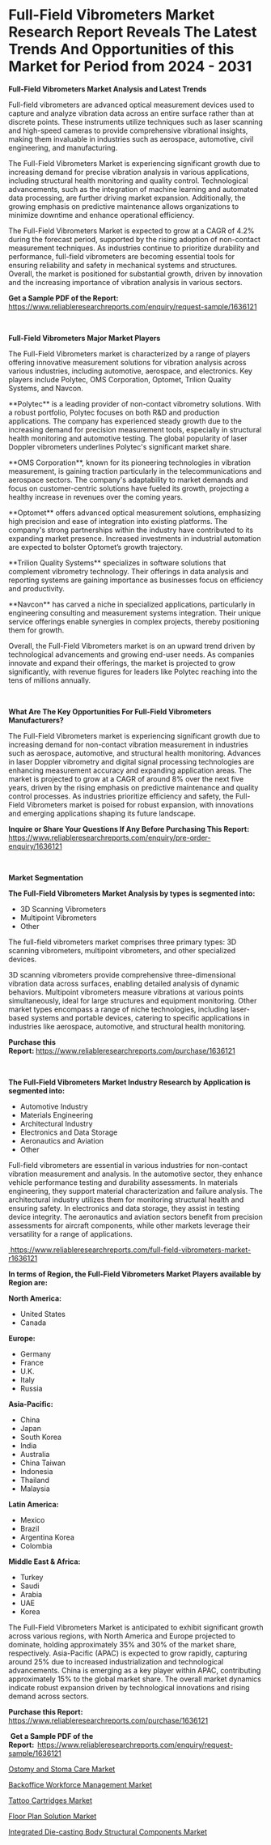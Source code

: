 <p><h1>Full-Field Vibrometers Market Research Report Reveals The Latest Trends And Opportunities of this Market for Period from 2024 - 2031</h1></p><p><strong>Full-Field Vibrometers Market Analysis and Latest Trends</strong></p>
<p><p>Full-field vibrometers are advanced optical measurement devices used to capture and analyze vibration data across an entire surface rather than at discrete points. These instruments utilize techniques such as laser scanning and high-speed cameras to provide comprehensive vibrational insights, making them invaluable in industries such as aerospace, automotive, civil engineering, and manufacturing. </p><p>The Full-Field Vibrometers Market is experiencing significant growth due to increasing demand for precise vibration analysis in various applications, including structural health monitoring and quality control. Technological advancements, such as the integration of machine learning and automated data processing, are further driving market expansion. Additionally, the growing emphasis on predictive maintenance allows organizations to minimize downtime and enhance operational efficiency.</p><p>The Full-Field Vibrometers Market is expected to grow at a CAGR of 4.2% during the forecast period, supported by the rising adoption of non-contact measurement techniques. As industries continue to prioritize durability and performance, full-field vibrometers are becoming essential tools for ensuring reliability and safety in mechanical systems and structures. Overall, the market is positioned for substantial growth, driven by innovation and the increasing importance of vibration analysis in various sectors.</p></p>
<p><strong>Get a Sample PDF of the Report:&nbsp;</strong> <a href="https://www.reliableresearchreports.com/enquiry/request-sample/1636121?utm_campaign=11&utm_medium=2&utm_source=Github&utm_content=ia&utm_term=07122024&utm_id=full-field-vibrometers">https://www.reliableresearchreports.com/enquiry/request-sample/1636121</a></p>
<p>&nbsp;</p>
<p><strong>Full-Field Vibrometers Major Market Players</strong></p>
<p><p>The Full-Field Vibrometers market is characterized by a range of players offering innovative measurement solutions for vibration analysis across various industries, including automotive, aerospace, and electronics. Key players include Polytec, OMS Corporation, Optomet, Trilion Quality Systems, and Navcon.</p><p>**Polytec** is a leading provider of non-contact vibrometry solutions. With a robust portfolio, Polytec focuses on both R&D and production applications. The company has experienced steady growth due to the increasing demand for precision measurement tools, especially in structural health monitoring and automotive testing. The global popularity of laser Doppler vibrometers underlines Polytec's significant market share.</p><p>**OMS Corporation**, known for its pioneering technologies in vibration measurement, is gaining traction particularly in the telecommunications and aerospace sectors. The company's adaptability to market demands and focus on customer-centric solutions have fueled its growth, projecting a healthy increase in revenues over the coming years.</p><p>**Optomet** offers advanced optical measurement solutions, emphasizing high precision and ease of integration into existing platforms. The company's strong partnerships within the industry have contributed to its expanding market presence. Increased investments in industrial automation are expected to bolster Optomet’s growth trajectory.</p><p>**Trilion Quality Systems** specializes in software solutions that complement vibrometry technology. Their offerings in data analysis and reporting systems are gaining importance as businesses focus on efficiency and productivity.</p><p>**Navcon** has carved a niche in specialized applications, particularly in engineering consulting and measurement systems integration. Their unique service offerings enable synergies in complex projects, thereby positioning them for growth.</p><p>Overall, the Full-Field Vibrometers market is on an upward trend driven by technological advancements and growing end-user needs. As companies innovate and expand their offerings, the market is projected to grow significantly, with revenue figures for leaders like Polytec reaching into the tens of millions annually.</p></p>
<p>&nbsp;</p>
<p><strong>What Are The Key Opportunities For Full-Field Vibrometers Manufacturers?</strong></p>
<p><p>The Full-Field Vibrometers market is experiencing significant growth due to increasing demand for non-contact vibration measurement in industries such as aerospace, automotive, and structural health monitoring. Advances in laser Doppler vibrometry and digital signal processing technologies are enhancing measurement accuracy and expanding application areas. The market is projected to grow at a CAGR of around 8% over the next five years, driven by the rising emphasis on predictive maintenance and quality control processes. As industries prioritize efficiency and safety, the Full-Field Vibrometers market is poised for robust expansion, with innovations and emerging applications shaping its future landscape.</p></p>
<p><strong>Inquire or Share Your Questions If Any Before Purchasing This Report:</strong> <a href="https://www.reliableresearchreports.com/enquiry/pre-order-enquiry/1636121?utm_campaign=11&utm_medium=2&utm_source=Github&utm_content=ia&utm_term=07122024&utm_id=full-field-vibrometers">https://www.reliableresearchreports.com/enquiry/pre-order-enquiry/1636121</a></p>
<p>&nbsp;</p>
<p><strong>Market Segmentation</strong></p>
<p><strong>The Full-Field Vibrometers Market Analysis by types is segmented into:</strong></p>
<p><ul><li>3D Scanning Vibrometers</li><li>Multipoint Vibrometers</li><li>Other</li></ul></p>
<p><p>The full-field vibrometers market comprises three primary types: 3D scanning vibrometers, multipoint vibrometers, and other specialized devices. </p><p>3D scanning vibrometers provide comprehensive three-dimensional vibration data across surfaces, enabling detailed analysis of dynamic behaviors. Multipoint vibrometers measure vibrations at various points simultaneously, ideal for large structures and equipment monitoring. Other market types encompass a range of niche technologies, including laser-based systems and portable devices, catering to specific applications in industries like aerospace, automotive, and structural health monitoring.</p></p>
<p><strong>Purchase this Report:&nbsp;</strong><a href="https://www.reliableresearchreports.com/purchase/1636121?utm_campaign=11&utm_medium=2&utm_source=Github&utm_content=ia&utm_term=07122024&utm_id=full-field-vibrometers">https://www.reliableresearchreports.com/purchase/1636121</a></p>
<p>&nbsp;</p>
<p><strong>The Full-Field Vibrometers Market Industry Research by Application is segmented into:</strong></p>
<p><ul><li>Automotive Industry</li><li>Materials Engineering</li><li>Architectural Industry</li><li>Electronics and Data Storage</li><li>Aeronautics and Aviation</li><li>Other</li></ul></p>
<p><p>Full-field vibrometers are essential in various industries for non-contact vibration measurement and analysis. In the automotive sector, they enhance vehicle performance testing and durability assessments. In materials engineering, they support material characterization and failure analysis. The architectural industry utilizes them for monitoring structural health and ensuring safety. In electronics and data storage, they assist in testing device integrity. The aeronautics and aviation sectors benefit from precision assessments for aircraft components, while other markets leverage their versatility for a range of applications.</p></p>
<p><a href="https://www.reliableresearchreports.com/full-field-vibrometers-market-r1636121?utm_campaign=11&utm_medium=2&utm_source=Github&utm_content=ia&utm_term=07122024&utm_id=full-field-vibrometers">&nbsp;https://www.reliableresearchreports.com/full-field-vibrometers-market-r1636121</a></p>
<p><strong>In terms of Region, the Full-Field Vibrometers Market Players available by Region are:</strong></p>
<p>
    <p> <strong> North America: </strong>
        <ul>
            <li>United States</li>
            <li>Canada</li>
        </ul>
        </p> 
    <p> <strong> Europe: </strong>
        <ul>
            <li>Germany</li>
            <li>France</li>
            <li>U.K.</li>
            <li>Italy</li>
            <li>Russia</li>
        </ul>
        </p> 
    <p> <strong> Asia-Pacific: </strong>
        <ul>
            <li>China</li>
            <li>Japan</li>
            <li>South Korea</li>
            <li>India</li>
            <li>Australia</li>
            <li>China Taiwan</li>
            <li>Indonesia</li>
            <li>Thailand</li>
            <li>Malaysia</li>
        </ul>
        </p> 
    <p> <strong> Latin America: </strong>
        <ul>
            <li>Mexico</li>
            <li>Brazil</li>
            <li>Argentina Korea</li>
            <li>Colombia</li>
        </ul>
        </p> 
    <p> <strong> Middle East & Africa: </strong>
        <ul>
            <li>Turkey</li>
            <li>Saudi</li>
            <li>Arabia</li>
            <li>UAE</li>
            <li>Korea</li>
        </ul>
    </p>
    </p>
<p><p>The Full-Field Vibrometers Market is anticipated to exhibit significant growth across various regions, with North America and Europe projected to dominate, holding approximately 35% and 30% of the market share, respectively. Asia-Pacific (APAC) is expected to grow rapidly, capturing around 25% due to increased industrialization and technological advancements. China is emerging as a key player within APAC, contributing approximately 15% to the global market share. The overall market dynamics indicate robust expansion driven by technological innovations and rising demand across sectors.</p></p>
<p><strong>Purchase this Report: </strong><a href="https://www.reliableresearchreports.com/purchase/1636121?utm_campaign=11&utm_medium=2&utm_source=Github&utm_content=ia&utm_term=07122024&utm_id=full-field-vibrometers">https://www.reliableresearchreports.com/purchase/1636121</a></p>
<p>&nbsp;<strong>Get a Sample PDF of the Report:&nbsp;&nbsp;</strong><a href="https://www.reliableresearchreports.com/enquiry/request-sample/1636121?utm_campaign=11&utm_medium=2&utm_source=Github&utm_content=ia&utm_term=07122024&utm_id=full-field-vibrometers">https://www.reliableresearchreports.com/enquiry/request-sample/1636121</a></p>
<p><strong></strong></p>
<p><p><a href="https://www.linkedin.com/pulse/the-sympatico-insight-9odme?utm_campaign=11&utm_medium=2&utm_source=Github&utm_content=ia&utm_term=07122024&utm_id=full-field-vibrometers">Ostomy and Stoma Care Market</a></p><p><a href="https://github.com/mahnoor2003/Market-Research-Report-List-6/blob/main/backoffice-workforce-management-market.md?utm_campaign=11&utm_medium=2&utm_source=Github&utm_content=ia&utm_term=07122024&utm_id=full-field-vibrometers">Backoffice Workforce Management Market</a></p><p><a href="https://issuu.com/reportprime-2/docs/tattoo-cartridges-market-size-2030.pptx?utm_campaign=11&utm_medium=2&utm_source=Github&utm_content=ia&utm_term=07122024&utm_id=full-field-vibrometers">Tattoo Cartridges Market</a></p><p><a href="https://github.com/ygfu6u/Market-Research-Report-List-1/blob/main/floor-plan-solution-market.md?utm_campaign=11&utm_medium=2&utm_source=Github&utm_content=ia&utm_term=07122024&utm_id=full-field-vibrometers">Floor Plan Solution Market</a></p><p><a href="https://issuu.com/reportprime-2/docs/integrated-die-casting-body-structural-components-?utm_campaign=11&utm_medium=2&utm_source=Github&utm_content=ia&utm_term=07122024&utm_id=full-field-vibrometers">Integrated Die-casting Body Structural Components Market</a></p></p>